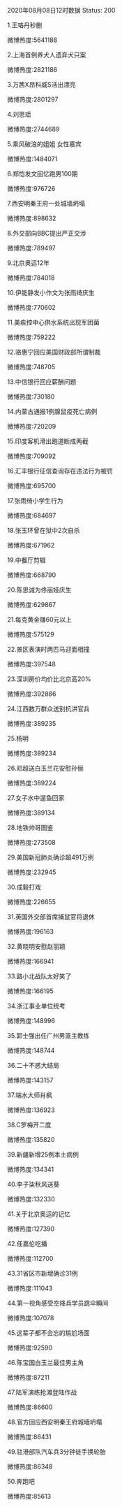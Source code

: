 2020年08月08日12时数据
Status: 200

1.王珞丹秒删

微博热度:5641188

2.上海首例养犬人遗弃犬只案

微博热度:2821186

3.万茜X昂科威S活出漂亮

微博热度:2801297

4.刘思瑶

微博热度:2744689

5.乘风破浪的姐姐 女性嘉宾

微博热度:1484071

6.郑恺发文回忆跑男100期

微博热度:976726

7.西安明秦王府一处城墙坍塌

微博热度:898632

8.外交部向BBC提出严正交涉

微博热度:789497

9.北京奥运12年

微博热度:784018

10.伊能静发小作文为张雨绮庆生

微博热度:770602

11.美疾控中心供水系统出现军团菌

微博热度:759222

12.骆惠宁回应美国财政部所谓制裁

微博热度:748705

13.中信银行回应薪酬问题

微博热度:730180

14.内蒙古通报1例腺鼠疫死亡病例

微博热度:720209

15.印度客机滑出跑道断成两截

微博热度:709092

16.汇丰银行征信查询存在违法行为被罚

微博热度:695700

17.张雨绮小学生行为

微博热度:684697

18.张玉环曾在狱中2次自杀

微博热度:671962

19.中餐厅剪辑

微博热度:668790

20.陈思诚为佟丽娅庆生

微博热度:629867

21.每克黄金赚60元以上

微博热度:575129

22.景区表演时两匹马迎面相撞

微博热度:397548

23.深圳房价均价比北京高20%

微博热度:392886

24.江西数万群众送别抗洪官兵

微博热度:389235

25.杨明

微博热度:389234

26.邓超送白玉兰花安慰孙俪

微博热度:389224

27.女子水中遛鱼回家

微博热度:389134

28.地铁帅哥图鉴

微博热度:273508

29.美国新冠肺炎确诊超491万例

微博热度:232945

30.成毅打戏

微博热度:226655

31.英国外交部首席捕鼠官将退休

微博热度:196163

32.黄晓明安慰赵丽颖

微博热度:166941

33.路小北战队太好笑了

微博热度:166195

34.浙江事业单位统考

微博热度:148996

35.郭士强出任广州男篮主教练

微博热度:148744

36.二十不惑大结局

微博热度:143157

37.端水大师肖枫

微博热度:136923

38.C罗梅开二度

微博热度:135820

39.新疆新增25例本土病例

微博热度:134341

40.李子柒秋风送葵

微博热度:132330

41.关于北京奥运的记忆

微博热度:127390

42.任嘉伦吃播

微博热度:112700

43.31省区市新增确诊31例

微博热度:111043

44.第一视角感受空降兵学员跳伞瞬间

微博热度:107078

45.这辈子都不会忘的尴尬场面

微博热度:92590

46.陈宝国白玉兰最佳男主角

微博热度:87211

47.陆军演练抢滩登陆作战

微博热度:86600

48.官方回应西安明秦王府城墙坍塌

微博热度:86431

49.驻港部队汽车兵3分钟徒手换轮胎

微博热度:86348

50.奔跑吧

微博热度:85613

